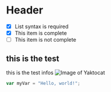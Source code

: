 # <h1>Header</h1>
- [x] List syntax is required
- [x] This item is complete
- [ ] This item is not complete
## this is the test

this is the test infos
![Image of Yaktocat](https://octodex.github.com/images/yaktocat.png)
``` javascript
var myVar = "Hello, world!";
```
